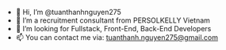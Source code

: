 - 👋 Hi, I’m @tuanthanhnguyen275
- 👀 I’m a recruitment consultant from PERSOLKELLY Vietnam
- 💞️ I’m looking for Fullstack, Front-End, Back-End Developers 
- 📫 You can contact me via: tuanthanh.nguyen275@gmail.com 
<!---
tuanthanhnguyen275/tuanthanhnguyen275 is a ✨ special ✨ repository because its `README.md` (this file) appears on your GitHub profile.
You can click the Preview link to take a look at your changes.
--->
